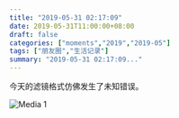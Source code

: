 ```yaml
---
title: "2019-05-31 02:17:09"
date: 2019-05-31T11:00:00+08:00
draft: false
categories: ["moments","2019","2019-05"]
tags: ["朋友圈","生活记录"]
summary: "2019-05-31 02:17:09..."
---
```


今天的滤镜格式仿佛发生了未知错误。

![Media 1](/Moments/photos/2019-05-31/201905310217090.jpg)

